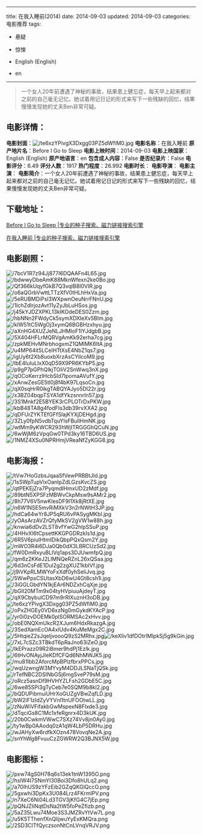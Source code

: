 
---
title: 在我入睡前(2014)
date: 2014-09-03
updated: 2014-09-03
categories: 电影推荐
tags:
- 悬疑
- 惊悚

- English (English)
- en
---


> 一个女人20年前遭遇了神秘的事故，结果患上健忘症，每天早上起来都对之前的自己毫无记忆。她试着用记日记的形式来写下一些残缺的回忆，结果慢慢发现她的丈夫Ben非常可疑。

## **电影详情**：

**电影封面**：<img src="https://image.tmdb.org/t/p/w200/te6xzYPivgX3Dxgg03PZ5dWfiM0.jpg" alt="/te6xzYPivgX3Dxgg03PZ5dWfiM0.jpg" title="/te6xzYPivgX3Dxgg03PZ5dWfiM0.jpg">
**电影名称**：在我入睡前
**原产地片名**：Before I Go to Sleep
**电影上映时间**：2014-09-03
**电影上映国家**：English (English)
**原产地语言**：en
**包含成人内容**：False
**是否纪录片**：False
**电影评分**：6.49
**评分人数**：1917
**热门程度**：26.992
**电影时长**：
**电影导演**：
**电影主演**：
**电影简介**：一个女人20年前遭遇了神秘的事故，结果患上健忘症，每天早上起来都对之前的自己毫无记忆。她试着用记日记的形式来写下一些残缺的回忆，结果慢慢发现她的丈夫Ben非常可疑。

## **下载地址**：
[Before I Go to Sleep |专业的种子搜索、磁力链接搜索引擎](https://movie.amd794.com:2083/?search=Before%20I%20Go%20to%20Sleep&ordering=&mode=match_phrase&page_size=10&page=1)

[在我入睡前 |专业的种子搜索、磁力链接搜索引擎](https://movie.amd794.com:2083/?search=%E5%9C%A8%E6%88%91%E5%85%A5%E7%9D%A1%E5%89%8D&ordering=&mode=match_phrase&page_size=10&page=1)
 

## **电影剧照**：
<img src="https://image.tmdb.org/t/p/original/7bcV1R7z94Jj877I6DQAAFn4L65.jpg" alt="/7bcV1R7z94Jj877I6DQAAFn4L65.jpg" title="/7bcV1R7z94Jj877I6DQAAFn4L65.jpg"><img src="https://image.tmdb.org/t/p/original/bdwwyDbeAmK88MknWfexn2ke0Bo.jpg" alt="/bdwwyDbeAmK88MknWfexn2ke0Bo.jpg" title="/bdwwyDbeAmK88MknWfexn2ke0Bo.jpg"><img src="https://image.tmdb.org/t/p/original/Qf366kUqyfGkB7Q3vqlB8I0VIR.jpg" alt="/Qf366kUqyfGkB7Q3vqlB8I0VIR.jpg" title="/Qf366kUqyfGkB7Q3vqlB8I0VIR.jpg"><img src="https://image.tmdb.org/t/p/original/o6aQGrbVwttLTTzXfV0tHLhHxVa.jpg" alt="/o6aQGrbVwttLTTzXfV0tHLhHxVa.jpg" title="/o6aQGrbVwttLTTzXfV0tHLhHxVa.jpg"><img src="https://image.tmdb.org/t/p/original/5eRUBMDiPsI3WXpwnOeuNrrFNnU.jpg" alt="/5eRUBMDiPsI3WXpwnOeuNrrFNnU.jpg" title="/5eRUBMDiPsI3WXpwnOeuNrrFNnU.jpg"><img src="https://image.tmdb.org/t/p/original/1lchZdlrjozAvt11yZyJbLuHSos.jpg" alt="/1lchZdlrjozAvt11yZyJbLuHSos.jpg" title="/1lchZdlrjozAvt11yZyJbLuHSos.jpg"><img src="https://image.tmdb.org/t/p/original/j45kYJDZXPKL13kIKOdeDES0Zzm.jpg" alt="/j45kYJDZXPKL13kIKOdeDES0Zzm.jpg" title="/j45kYJDZXPKL13kIKOdeDES0Zzm.jpg"><img src="https://image.tmdb.org/t/p/original/hbNNn2FWdyCk5symXDXleXv5BIm.jpg" alt="/hbNNn2FWdyCk5symXDXleXv5BIm.jpg" title="/hbNNn2FWdyCk5symXDXleXv5BIm.jpg"><img src="https://image.tmdb.org/t/p/original/kIW51tC5WgOj3xymQ6BGBHzxhyu.jpg" alt="/kIW51tC5WgOj3xymQ6BGBHzxhyu.jpg" title="/kIW51tC5WgOj3xymQ6BGBHzxhyu.jpg"><img src="https://image.tmdb.org/t/p/original/aXnHG4XUZJeNLJHMIoF1IYJdgbB.jpg" alt="/aXnHG4XUZJeNLJHMIoF1IYJdgbB.jpg" title="/aXnHG4XUZJeNLJHMIoF1IYJdgbB.jpg"><img src="https://image.tmdb.org/t/p/original/5X404HFLrMQRVgAmKk92erha7cg.jpg" alt="/5X404HFLrMQRVgAmKk92erha7cg.jpg" title="/5X404HFLrMQRVgAmKk92erha7cg.jpg"><img src="https://image.tmdb.org/t/p/original/zpkMEHvMNrbhogxmZ1QMlMK6ltA.jpg" alt="/zpkMEHvMNrbhogxmZ1QMlMK6ltA.jpg" title="/zpkMEHvMNrbhogxmZ1QMlMK6ltA.jpg"><img src="https://image.tmdb.org/t/p/original/u4MP64it5LCeIHTtXsE4NbZ1qs7.jpg" alt="/u4MP64it5LCeIHTtXsE4NbZ1qs7.jpg" title="/u4MP64it5LCeIHTtXsE4NbZ1qs7.jpg"><img src="https://image.tmdb.org/t/p/original/igUy6t2Xb8uoxbXrzAsCYilcoM9.jpg" alt="/igUy6t2Xb8uoxbXrzAsCYilcoM9.jpg" title="/igUy6t2Xb8uoxbXrzAsCYilcoM9.jpg"><img src="https://image.tmdb.org/t/p/original/lbE4IuIuLIxX0qD59X9PR6KYbP5.jpg" alt="/lbE4IuIuLIxX0qD59X9PR6KYbP5.jpg" title="/lbE4IuIuLIxX0qD59X9PR6KYbP5.jpg"><img src="https://image.tmdb.org/t/p/original/p9gP7pGPhQlkjTOIiV2SnWwq3nX.jpg" alt="/p9gP7pGPhQlkjTOIiV2SnWwq3nX.jpg" title="/p9gP7pGPhQlkjTOIiV2SnWwq3nX.jpg"><img src="https://image.tmdb.org/t/p/original/qOCoKerrzlHcbSld7IpomaAVufY.jpg" alt="/qOCoKerrzlHcbSld7IpomaAVufY.jpg" title="/qOCoKerrzlHcbSld7IpomaAVufY.jpg"><img src="https://image.tmdb.org/t/p/original/xAnwZesGE5tl0j8f4bK97LqsoCn.jpg" alt="/xAnwZesGE5tl0j8f4bK97LqsoCn.jpg" title="/xAnwZesGE5tl0j8f4bK97LqsoCn.jpg"><img src="https://image.tmdb.org/t/p/original/qX0sqHrR0ikgTABQYAJyo5DI22r.jpg" alt="/qX0sqHrR0ikgTABQYAJyo5DI22r.jpg" title="/qX0sqHrR0ikgTABQYAJyo5DI22r.jpg"><img src="https://image.tmdb.org/t/p/original/x3BZ04bqpTSYA1dfYkzsnnrIn57.jpg" alt="/x3BZ04bqpTSYA1dfYkzsnnrIn57.jpg" title="/x3BZ04bqpTSYA1dfYkzsnnrIn57.jpg"><img src="https://image.tmdb.org/t/p/original/3S1Mnkf2E5BYEK3rCPLOTrDxPKW.jpg" alt="/3S1Mnkf2E5BYEK3rCPLOTrDxPKW.jpg" title="/3S1Mnkf2E5BYEK3rCPLOTrDxPKW.jpg"><img src="https://image.tmdb.org/t/p/original/kbB48TA8g4fodFIs3db39rvXXA2.jpg" alt="/kbB48TA8g4fodFIs3db39rvXXA2.jpg" title="/kbB48TA8g4fodFIs3db39rvXXA2.jpg"><img src="https://image.tmdb.org/t/p/original/qDFUrZYKTEfGFfSlajKYXjDEHgd.jpg" alt="/qDFUrZYKTEfGFfSlajKYXjDEHgd.jpg" title="/qDFUrZYKTEfGFfSlajKYXjDEHgd.jpg"><img src="https://image.tmdb.org/t/p/original/3ZLy0fpN5vdbTquYIsFBullHmNK.jpg" alt="/3ZLy0fpN5vdbTquYIsFBullHmNK.jpg" title="/3ZLy0fpN5vdbTquYIsFBullHmNK.jpg"><img src="https://image.tmdb.org/t/p/original/wtMm9yKWCR293hWjITRGGGhQCuN.jpg" alt="/wtMm9yKWCR293hWjITRGGGhQCuN.jpg" title="/wtMm9yKWCR293hWjITRGGGhQCuN.jpg"><img src="https://image.tmdb.org/t/p/original/6wWjM6zVpqGw0TPd3ky16TBD6US.jpg" alt="/6wWjM6zVpqGw0TPd3ky16TBD6US.jpg" title="/6wWjM6zVpqGw0TPd3ky16TBD6US.jpg"><img src="https://image.tmdb.org/t/p/original/1NMZ4XSu0NPRHmjVReaNfZyKGG8.jpg" alt="/1NMZ4XSu0NPRHmjVReaNfZyKGG8.jpg" title="/1NMZ4XSu0NPRHmjVReaNfZyKGG8.jpg">

## **电影海报**：
<img src="https://image.tmdb.org/t/p/original/tVw7HoGzbsJqaaSfVewPRBBtJId.jpg" alt="/tVw7HoGzbsJqaaSfVewPRBBtJId.jpg" title="/tVw7HoGzbsJqaaSfVewPRBBtJId.jpg"><img src="https://image.tmdb.org/t/p/original/1sSWpTupVixOanIpZdLGzsKvcZS.jpg" alt="/1sSWpTupVixOanIpZdLGzsKvcZS.jpg" title="/1sSWpTupVixOanIpZdLGzsKvcZS.jpg"><img src="https://image.tmdb.org/t/p/original/qtPEKEjZra7PyqmdIHmxUD2zMdf.jpg" alt="/qtPEKEjZra7PyqmdIHmxUD2zMdf.jpg" title="/qtPEKEjZra7PyqmdIHmxUD2zMdf.jpg"><img src="https://image.tmdb.org/t/p/original/89btN5XPSFzMBWvCkpMsw9sAMr2.jpg" alt="/89btN5XPSFzMBWvCkpMsw9sAMr2.jpg" title="/89btN5XPSFzMBWvCkpMsw9sAMr2.jpg"><img src="https://image.tmdb.org/t/p/original/8h77V6V5nwKIesDF9l1Xk8jRtXE.jpg" alt="/8h77V6V5nwKIesDF9l1Xk8jRtXE.jpg" title="/8h77V6V5nwKIesDF9l1Xk8jRtXE.jpg"><img src="https://image.tmdb.org/t/p/original/n6W1NSE5mvRiMXkV3n2rNWtH3JP.jpg" alt="/n6W1NSE5mvRiMXkV3n2rNWtH3JP.jpg" title="/n6W1NSE5mvRiMXkV3n2rNWtH3JP.jpg"><img src="https://image.tmdb.org/t/p/original/hdCa64wYr8JP5qRU6vPASygMKbl.jpg" alt="/hdCa64wYr8JP5qRU6vPASygMKbl.jpg" title="/hdCa64wYr8JP5qRU6vPASygMKbl.jpg"><img src="https://image.tmdb.org/t/p/original/yOAsArzAVZrQfyMkSV2gVW1w88h.jpg" alt="/yOAsArzAVZrQfyMkSV2gVW1w88h.jpg" title="/yOAsArzAVZrQfyMkSV2gVW1w88h.jpg"><img src="https://image.tmdb.org/t/p/original/knwia6dDv2LST8vfYwG2hlpSSuP.jpg" alt="/knwia6dDv2LST8vfYwG2hlpSSuP.jpg" title="/knwia6dDv2LST8vfYwG2hlpSSuP.jpg"><img src="https://image.tmdb.org/t/p/original/4HHvXl6tCpsettKKGPGDRzkIs1d.jpg" alt="/4HHvXl6tCpsettKKGPGDRzkIs1d.jpg" title="/4HHvXl6tCpsettKKGPGDRzkIs1d.jpg"><img src="https://image.tmdb.org/t/p/original/6R5V6piuIHtmIDikQbpPQxQsm2Y.jpg" alt="/6R5V6piuIHtmIDikQbpPQxQsm2Y.jpg" title="/6R5V6piuIHtmIDikQbpPQxQsm2Y.jpg"><img src="https://image.tmdb.org/t/p/original/mWO3R4i6DJa0Qb0dX3LBRCUzSd2.jpg" alt="/mWO3R4i6DJa0Qb0dX3LBRCUzSd2.jpg" title="/mWO3R4i6DJa0Qb0dX3LBRCUzSd2.jpg"><img src="https://image.tmdb.org/t/p/original/fW0DmRxyuBLlVq1aps3DJUwmfpQ.jpg" alt="/fW0DmRxyuBLlVq1aps3DJUwmfpQ.jpg" title="/fW0DmRxyuBLlVq1aps3DJUwmfpQ.jpg"><img src="https://image.tmdb.org/t/p/original/qm6z2KKeJ2LIMNQeRZnL26xQSaa.jpg" alt="/qm6z2KKeJ2LIMNQeRZnL26xQSaa.jpg" title="/qm6z2KKeJ2LIMNQeRZnL26xQSaa.jpg"><img src="https://image.tmdb.org/t/p/original/6d3nCsFdE1Dul2g2zgXUZ1kbIVf.jpg" alt="/6d3nCsFdE1Dul2g2zgXUZ1kbIVf.jpg" title="/6d3nCsFdE1Dul2g2zgXUZ1kbIVf.jpg"><img src="https://image.tmdb.org/t/p/original/j9iVKpRLMWYoFxXdf0yhSeIiJvq.jpg" alt="/j9iVKpRLMWYoFxXdf0yhSeIiJvq.jpg" title="/j9iVKpRLMWYoFxXdf0yhSeIiJvq.jpg"><img src="https://image.tmdb.org/t/p/original/5WwPpsCSUtasXbD6wU4Gt8csh1l.jpg" alt="/5WwPpsCSUtasXbD6wU4Gt8csh1l.jpg" title="/5WwPpsCSUtasXbD6wU4Gt8csh1l.jpg"><img src="https://image.tmdb.org/t/p/original/3iGGLGbdYN1kjEAr6NDZxhCqXje.jpg" alt="/3iGGLGbdYN1kjEAr6NDZxhCqXje.jpg" title="/3iGGLGbdYN1kjEAr6NDZxhCqXje.jpg"><img src="https://image.tmdb.org/t/p/original/bGlI20MTm9x04tyHVpiuuAjdeyT.jpg" alt="/bGlI20MTm9x04tyHVpiuuAjdeyT.jpg" title="/bGlI20MTm9x04tyHVpiuuAjdeyT.jpg"><img src="https://image.tmdb.org/t/p/original/qX9CbybulCD97m9rRlXuznH3oDB.jpg" alt="/qX9CbybulCD97m9rRlXuznH3oDB.jpg" title="/qX9CbybulCD97m9rRlXuznH3oDB.jpg"><img src="https://image.tmdb.org/t/p/original/te6xzYPivgX3Dxgg03PZ5dWfiM0.jpg" alt="/te6xzYPivgX3Dxgg03PZ5dWfiM0.jpg" title="/te6xzYPivgX3Dxgg03PZ5dWfiM0.jpg"><img src="https://image.tmdb.org/t/p/original/oPxZHGEy0VD6xzNg0mGykdKYAcP.jpg" alt="/oPxZHGEy0VD6xzNg0mGykdKYAcP.jpg" title="/oPxZHGEy0VD6xzNg0mGykdKYAcP.jpg"><img src="https://image.tmdb.org/t/p/original/yr0i0zvDOEMk0plSORMSAc2xHvv.jpg" alt="/yr0i0zvDOEMk0plSORMSAc2xHvv.jpg" title="/yr0i0zvDOEMk0plSORMSAc2xHvv.jpg"><img src="https://image.tmdb.org/t/p/original/obE0NQXmUkcR2XJum6HdxRkazgA.jpg" alt="/obE0NQXmUkcR2XJum6HdxRkazgA.jpg" title="/obE0NQXmUkcR2XJum6HdxRkazgA.jpg"><img src="https://image.tmdb.org/t/p/original/3SedXamEcOA4xIUdv4KuMeMgx2C.jpg" alt="/3SedXamEcOA4xIUdv4KuMeMgx2C.jpg" title="/3SedXamEcOA4xIUdv4KuMeMgx2C.jpg"><img src="https://image.tmdb.org/t/p/original/5HtqieZ2sJqeljvoooQ9zS2MRhx.jpg" alt="/5HtqieZ2sJqeljvoooQ9zS2MRhx.jpg" title="/5HtqieZ2sJqeljvoooQ9zS2MRhx.jpg"><img src="https://image.tmdb.org/t/p/original/keXliv1dfDOtrIMlpkSj5g9kGin.jpg" alt="/keXliv1dfDOtrIMlpkSj5g9kGin.jpg" title="/keXliv1dfDOtrIMlpkSj5g9kGin.jpg"><img src="https://image.tmdb.org/t/p/original/7xL7cSZc3TBkdT6pRaJno63iZeO.jpg" alt="/7xL7cSZc3TBkdT6pRaJno63iZeO.jpg" title="/7xL7cSZc3TBkdT6pRaJno63iZeO.jpg"><img src="https://image.tmdb.org/t/p/original/lkEPrazz09R2iBmer9hdPj1Ezlk.jpg" alt="/lkEPrazz09R2iBmer9hdPj1Ezlk.jpg" title="/lkEPrazz09R2iBmer9hdPj1Ezlk.jpg"><img src="https://image.tmdb.org/t/p/original/6tHvONAyjJleKDfCFQd6NhMWJK5.jpg" alt="/6tHvONAyjJleKDfCFQd6NhMWJK5.jpg" title="/6tHvONAyjJleKDfCFQd6NhMWJK5.jpg"><img src="https://image.tmdb.org/t/p/original/mu81Ibb2AforcMpBPlzfbrxPPCs.jpg" alt="/mu81Ibb2AforcMpBPlzfbrxPPCs.jpg" title="/mu81Ibb2AforcMpBPlzfbrxPPCs.jpg"><img src="https://image.tmdb.org/t/p/original/wqUzwngW3MYvyM4DDJLSNaTjQSk.jpg" alt="/wqUzwngW3MYvyM4DDJLSNaTjQSk.jpg" title="/wqUzwngW3MYvyM4DDJLSNaTjQSk.jpg"><img src="https://image.tmdb.org/t/p/original/rTefNBC2DSINbGSj6mgSveP79sM.jpg" alt="/rTefNBC2DSINbGSj6mgSveP79sM.jpg" title="/rTefNBC2DSINbGSj6mgSveP79sM.jpg"><img src="https://image.tmdb.org/t/p/original/oRcz5asnDf9HVHYZLFsh2GDbE5C.jpg" alt="/oRcz5asnDf9HVHYZLFsh2GDbE5C.jpg" title="/oRcz5asnDf9HVHYZLFsh2GDbE5C.jpg"><img src="https://image.tmdb.org/t/p/original/6we85SPi3gTyCeb7e0SQM9b8kl2.jpg" alt="/6we85SPi3gTyCeb7e0SQM9b8kl2.jpg" title="/6we85SPi3gTyCeb7e0SQM9b8kl2.jpg"><img src="https://image.tmdb.org/t/p/original/bQDUPibmuiUHrXoGUZgVBwZqfLD.jpg" alt="/bQDUPibmuiUHrXoGUZgVBwZqfLD.jpg" title="/bQDUPibmuiUHrXoGUZgVBwZqfLD.jpg"><img src="https://image.tmdb.org/t/p/original/bW2iF1zIdZyVYVnl1tnUFOOtwLL.jpg" alt="/bW2iF1zIdZyVYVnl1tnUFOOtwLL.jpg" title="/bW2iF1zIdZyVYVnl1tnUFOOtwLL.jpg"><img src="https://image.tmdb.org/t/p/original/zNuWiVFifakbGwMspexN8FIxde3.jpg" alt="/zNuWiVFifakbGwMspexN8FIxde3.jpg" title="/zNuWiVFifakbGwMspexN8FIxde3.jpg"><img src="https://image.tmdb.org/t/p/original/dTqciGs8C1Mc1xfeRgnrx4D3kUK.jpg" alt="/dTqciGs8C1Mc1xfeRgnrx4D3kUK.jpg" title="/dTqciGs8C1Mc1xfeRgnrx4D3kUK.jpg"><img src="https://image.tmdb.org/t/p/original/20b0CwkmVWwC7SXz74Vv8jn0Ay0.jpg" alt="/20b0CwkmVWwC7SXz74Vv8jn0Ay0.jpg" title="/20b0CwkmVWwC7SXz74Vv8jn0Ay0.jpg"><img src="https://image.tmdb.org/t/p/original/ty1wBp0AAodq0zA1qW4LbP5DRHu.jpg" alt="/ty1wBp0AAodq0zA1qW4LbP5DRHu.jpg" title="/ty1wBp0AAodq0zA1qW4LbP5DRHu.jpg"><img src="https://image.tmdb.org/t/p/original/wJAHyXw6rdfkXOzn478VovqNe2A.jpg" alt="/wJAHyXw6rdfkXOzn478VovqNe2A.jpg" title="/wJAHyXw6rdfkXOzn478VovqNe2A.jpg"><img src="https://image.tmdb.org/t/p/original/snYhWg8FvuuCzZGWRW2Q3BJNX5W.jpg" alt="/snYhWg8FvuuCzZGWRW2Q3BJNX5W.jpg" title="/snYhWg8FvuuCzZGWRW2Q3BJNX5W.jpg">

## **电影图标**：
<img src="https://image.tmdb.org/t/p/original/pxw74gS0H78q6s13ek1tnW1395O.png" alt="/pxw74gS0H78q6s13ek1tnW1395O.png" title="/pxw74gS0H78q6s13ek1tnW1395O.png"><img src="https://image.tmdb.org/t/p/original/hslW4I7SNmYI30Boi3Dfo8hULq2.png" alt="/hslW4I7SNmYI30Boi3Dfo8hULq2.png" title="/hslW4I7SNmYI30Boi3Dfo8hULq2.png"><img src="https://image.tmdb.org/t/p/original/a70IhUS9zYFzEib2GZqQKGlQccO.png" alt="/a70IhUS9zYFzEib2GZqQKGlQccO.png" title="/a70IhUS9zYFzEib2GZqQKGlQccO.png"><img src="https://image.tmdb.org/t/p/original/5gxwhi3DpKx3U084Lrz4FKrmlPV.png" alt="/5gxwhi3DpKx3U084Lrz4FKrmlPV.png" title="/5gxwhi3DpKx3U084Lrz4FKrmlPV.png"><img src="https://image.tmdb.org/t/p/original/n7XeC6Ni04Ld3TGV3jKfG4C7jEp.png" alt="/n7XeC6Ni04Ld3TGV3jKfG4C7jEp.png" title="/n7XeC6Ni04Ld3TGV3jKfG4C7jEp.png"><img src="https://image.tmdb.org/t/p/original/pQNJZliNqtDsNa2tW5foPeZfizb.png" alt="/pQNJZliNqtDsNa2tW5foPeZfizb.png" title="/pQNJZliNqtDsNa2tW5foPeZfizb.png"><img src="https://image.tmdb.org/t/p/original/5aZ35Lwu74Moe3S3JMZRvYtVw7L.png" alt="/5aZ35Lwu74Moe3S3JMZRvYtVw7L.png" title="/5aZ35Lwu74Moe3S3JMZRvYtVw7L.png"><img src="https://image.tmdb.org/t/p/original/u5K5TThenfXnQlijwuYyExKMQra.png" alt="/u5K5TThenfXnQlijwuYyExKMQra.png" title="/u5K5TThenfXnQlijwuYyExKMQra.png"><img src="https://image.tmdb.org/t/p/original/2SD3ClTfQyczsonNtCnLVnqVRJV.png" alt="/2SD3ClTfQyczsonNtCnLVnqVRJV.png" title="/2SD3ClTfQyczsonNtCnLVnqVRJV.png">
